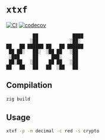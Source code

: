 # `xtxf`
[![CI](https://github.com/charlesrocket/xtxf/actions/workflows/ci.yml/badge.svg?branch=trunk)](https://github.com/charlesrocket/xtxf/actions/workflows/ci.yml)
[![codecov](https://codecov.io/gh/charlesrocket/xtxf/branch/trunk/graph/badge.svg)](https://codecov.io/gh/charlesrocket/xtxf)

```
          ██             ████
         ░██            ░██░
██   ██ ██████ ██   ██ ██████
 ██ ██░   ██░  ░██ ██   ░██
 ░███     ██     ███░    ██
 ██░██   ░██    ██ ██   ░██
██   ██   ██   ██  ░██   ██
```

## Compilation

```sh
zig build
```

## Usage

```sh
xtxf -p -m decimal -c red -s crypto
```
